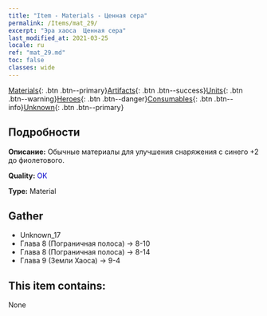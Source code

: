 ```yaml
---
title: "Item - Materials - Ценная сера"
permalink: /Items/mat_29/
excerpt: "Эра хаоса  Ценная сера"
last_modified_at: 2021-03-25
locale: ru
ref: "mat_29.md"
toc: false
classes: wide
---
```

 [Materials](/ru/Items/){: .btn .btn--primary}[Artifacts](/ru/Items/Artifacts/){: .btn .btn--success}[Units](/ru/Items/Units/){: .btn .btn--warning}[Heroes](/ru/Items/Heroes/){: .btn .btn--danger}[Consumables](/ru/Items/Consumables/){: .btn .btn--info}[Unknown](/ru/Items/Unknown/){: .btn .btn--primary}

## Подробности
 **Описание:** Обычные материалы для улучшения снаряжения c синего +2 до фиолетового.

 **Quality:** <span style="color: #0000CD">OK</span>

 **Type:** Material

## Gather

*    Unknown_17 
*    Глава 8 (Пограничная полоса) -> 8-10 
*    Глава 8 (Пограничная полоса) -> 8-14 
*    Глава 9 (Земли Хаоса) -> 9-4 

## This item contains:

  None

